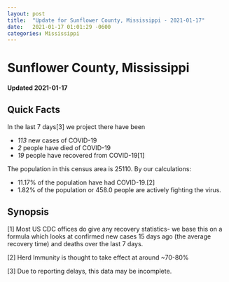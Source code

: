 ```yaml
---
layout: post
title:  "Update for Sunflower County, Mississippi - 2021-01-17"
date:   2021-01-17 01:01:29 -0600
categories: Mississippi
---
```


# Sunflower County, Mississippi
#### Updated 2021-01-17

## Quick Facts

In the last 7 days[3] we project there have been
- *113* new cases of COVID-19
- *2* people have died of COVID-19
- *19* people have recovered from COVID-19[1]

The population in this census area is 25110. By our calculations:
- 11.17% of the population have had COVID-19.[2]
- 1.82% of the population or 458.0 people are actively fighting the virus.

## Synopsis




[1] Most US CDC offices do give any recovery statistics- we base this on a formula which looks at confirmed new cases
15 days ago (the average recovery time) and deaths over the last 7 days.

[2] Herd Immunity is thought to take effect at around ~70-80%

[3] Due to reporting delays, this data may be incomplete.
 
    